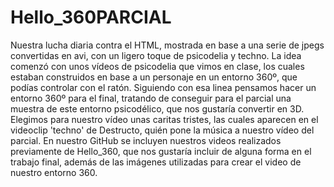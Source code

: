# Hello_360PARCIAL

Nuestra lucha diaria contra el HTML, mostrada en base a una serie de jpegs convertidas en avi, con un ligero toque de psicodelia y techno. La idea comenzó con unos vídeos de psicodelia que vimos en clase, los cuales estaban construidos en base a un personaje en un entorno 360º, que podías controlar con el ratón. Siguiendo con esa linea pensamos hacer un entorno 360º para el final, tratando de conseguir para el parcial una muestra de este entorno psicodélico, que nos gustaría convertir en 3D. Elegimos para nuestro vídeo unas caritas tristes, las cuales aparecen en el videoclip 'techno' de Destructo, quién pone la música a nuestro vídeo del parcial. En nuestro GitHub se incluyen nuestros videos realizados previamente de Hello_360, que nos gustaría incluir de alguna forma en el trabajo final, además de las imágenes utilizadas para crear el video de nuestro entorno 360.
